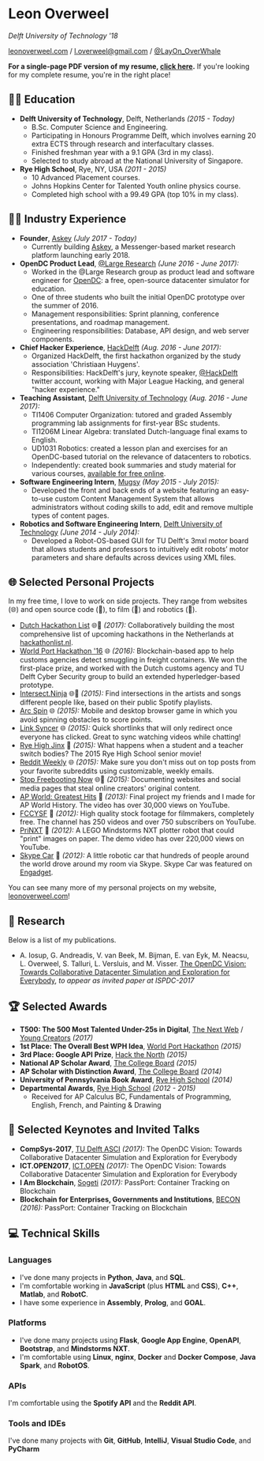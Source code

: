 # Leon Overweel

_Delft University of Technology '18_

[leonoverweel.com](http://leonoverweel.com) / [l.overweel@gmail.com](mailto:l.overweel@gmail.com) / [@LayOn_OverWhale](https://twitter.com/layon_OverWhale)

**For a single-page PDF version of my resume, [click here](https://github.com/leonoverweel/resume/blob/master/single-page/leon-overweel-resume.pdf).** If you're looking for my complete resume, you're in the right place!

## 👨‍🎓 Education

- **Delft University of Technology**, Delft, Netherlands _(2015 - Today)_
  - B.Sc. Computer Science and Engineering.
  - Participating in Honours Programme Delft, which involves earning 20 extra ECTS through research and interfacultary classes.
  - Finished freshman year with a 9.1 GPA (3rd in my class).
  - Selected to study abroad at the National University of Singapore.
- **Rye High School**, Rye, NY, USA _(2011 - 2015)_
  - 10 Advanced Placement courses.
  - Johns Hopkins Center for Talented Youth online physics course.
  - Completed high school with a 99.49 GPA (top 10% in my class).

## 👨‍💻 Industry Experience

- **Founder**, [Askey](https://askey.chat/) _(July 2017 - Today)_
  - Currently building [Askey](https://askey.chat), a Messenger-based market research platform launching early 2018.
- **OpenDC Product Lead**, [@Large Research](https://atlarge-research.com/) _(June 2016 - June 2017):_
  - Worked in the @Large Research group as product lead and software engineer for [OpenDC](http://opendc.org/): a free, open-source datacenter simulator for education.
  - One of three students who built the initial OpenDC prototype over the summer of 2016.
  - Management responsibilities: Sprint planning, conference presentations, and roadmap management.
  - Engineering responsibilities: Database, API design, and web server components.
- **Chief Hacker Experience**, [HackDelft](https://hackdelft.com/) _(Aug. 2016 - June 2017):_
  - Organized HackDelft, the first hackathon organized by the study association 'Christiaan Huygens'.
  - Responsibilities: HackDelft's jury, keynote speaker, [@HackDelft](https://twitter.com/hackdelft) twitter account, working with Major League Hacking, and general "hacker experience."
- **Teaching Assistant**, [Delft University of Technology](https://www.tudelft.nl/) _(Aug. 2016 - June 2017):_
  - TI1406 Computer Organization: tutored and graded Assembly programming lab assignments for first-year BSc students.
  - TI1206M Linear Algebra: translated Dutch-language final exams to English.
  - UD1031 Robotics: created a lesson plan and exercises for an OpenDC-based tutorial on the relevance of datacenters to robotics.
  - Independently: created book summaries and study material for various courses, [available for free online](http://leonoverweel.com/ti-summaries).
- **Software Engineering Intern**, [Mugsy](http://mugsy.tv/) _(May 2015 - July 2015):_
  - Developed the front and back ends of a website featuring an easy-to-use custom Content Management System that allows administrators without coding skills to add, edit and remove multiple types of content pages.
- **Robotics and Software Engineering Intern**, [Delft University of Technology](https://www.tudelft.nl/) _(June 2014 - July 2014):_
  - Developed a Robot-OS-based GUI for TU Delft's 3mxl motor board that allows students and professors to intuitively edit robots’ motor parameters and share defaults across devices using XML files.

## 🌐 Selected Personal Projects

In my free time, I love to work on side projects. They range from websites (🌐) and open source code (🎁), to film (🎥) and robotics (🤖).

- [Dutch Hackathon List](http://leonoverweel.com/dutch-hackathon-list) 🌐🎁 _(2017):_ Collaboratively building the most comprehensive list of upcoming hackathons in the Netherlands at [hackathonlist.nl](http://hackathonlist.nl/).
- [World Port Hackathon '16](http://leonoverweel.com/world-port-hackathon-2016) 🌐 _(2016):_ Blockchain-based app to help customs agencies detect smuggling in freight containers. We won the first-place prize, and worked with the Dutch customs agency and TU Delft Cyber Security group to build an extended hyperledger-based prototype.
- [Intersect.Ninja](http://leonoverweel.com/intersect.ninja) 🌐🎁 _(2015):_ Find intersections in the artists and songs different people like, based on their public Spotify playlists.
- [Arc Spin](http://leonoverweel.com/arc-spin) 🌐 _(2015):_ Mobile and desktop browser game in which you avoid spinning obstacles to score points.
- [Link Syncer](http://leonoverweel.com/link-syncer) 🌐 _(2015):_ Quick shortlinks that will only redirect once everyone has clicked. Great to sync watching videos while chatting!
- [Rye High Jinx](http://leonoverweel.com/rye-high-jinx) 🎥 _(2015):_ What happens when a student and a teacher switch bodies? The 2015 Rye High School senior movie!
- [Reddit Weekly](http://leonoverweel.com/reddit-weekly) 🌐 _(2015):_ Make sure you don't miss out on top posts from your favorite subreddits using customizable, weekly emails.
- [Stop Freebooting Now](http://leonoverweel.com/stop-freebooting-now) 🌐🎥 _(2015):_ Documenting websites and social media pages that steal online creators' original content.
- [AP World: Greatest Hits](http://leonoverweel.com/ap-world-greatest-hits) 🎥 _(2013):_ Final project my friends and I made for AP World History. The video has over 30,000 views on YouTube.
- [FCCYSF](http://leonoverweel.com/fccysf) 🎥 _(2012):_ High quality stock footage for filmmakers, completely free. The channel has 250 videos and over 750 subscribers on YouTube.
- [PriNXT](http://leonoverweel.com/prinxt) 🤖 _(2012):_ A LEGO Mindstorms NXT plotter robot that could "print" images on paper. The demo video has over 220,000 views on YouTube.
- [Skype Car](http://leonoverweel.com/skype-car) 🤖 _(2012):_ A little robotic car that hundreds of people around the world drove around my room via Skype. Skype Car was featured on [Engadget](https://www.engadget.com/2012/01/10/skype-controlled-mindstorms-nxt-car-toys-over-ip/).

You can see many more of my personal projects on my website, [leonoverweel.com](http://leonoverweel.com)!

## 📜 Research

Below is a list of my publications.

- A. Iosup, G. Andreadis, V. van Beek, M. Bijman, E. van Eyk, M. Neacsu, L. Overweel, S. Talluri, L. Versluis, and M. Visser. [The OpenDC Vision: Towards Collaborative Datacenter Simulation and Exploration for Everybody](https://github.com/leonoverweel/resume/blob/master/attachments/articles/iosup2017opendc.pdf), _to appear as invited paper at ISPDC-2017_

## 🏆 Selected Awards

- **T500: The 500 Most Talented Under-25s in Digital**, [The Next Web](https://thenextweb.com/#.tnw_lMv9jwdn) / [Young Creators](https://youngcreators.co/) _(2017)_
- **1st Place: The Overall Best WPH Idea**, [World Port Hackathon](https://worldporthackathon.com/) _(2015)_
- **3rd Place: Google API Prize**, [Hack the North](https://hackthenorth.com/) _(2015)_
- **National AP Scholar Award**, [The College Board](https://www.collegeboard.org/) _(2015)_
- **AP Scholar with Distinction Award**, [The College Board](https://www.collegeboard.org/) _(2014)_
- **University of Pennsylvania Book Award**, [Rye High School](http://ryecityschools.rhs.schoolfusion.us/) _(2014)_
- **Departmental Awards**, [Rye High School](http://ryecityschools.rhs.schoolfusion.us/) _(2012 - 2015)_
  - Received for AP Calculus BC, Fundamentals of Programming, English, French, and Painting & Drawing

## 💬 Selected Keynotes and Invited Talks

- **CompSys-2017**, [TU Delft ASCI](http://www.asci.tudelft.nl/) _(2017):_ The OpenDC Vision: Towards Collaborative Datacenter Simulation and Exploration for Everybody
- **ICT.OPEN2017**, [ICT.OPEN](http://www.ictopen.nl/) _(2017):_ The OpenDC Vision: Towards Collaborative Datacenter Simulation and Exploration for Everybody
- **I Am Blockchain**, [Sogeti](https://www.sogeti.nl/) _(2017):_ PassPort: Container Tracking on Blockchain
- **Blockchain for Enterprises, Governments and Institutions**, [BECON](http://www.becon.global/) _(2016):_ PassPort: Container Tracking on Blockchain

## 💻 Technical Skills

### Languages

- I've done many projects in **Python**, **Java**, and **SQL**.
- I'm comfortable working in **JavaScript** (plus **HTML** and **CSS**), **C++**, **Matlab**, and **RobotC**.
- I have some experience in **Assembly**, **Prolog**, and **GOAL**.

### Platforms

- I've done many projects using **Flask**, **Google App Engine**, **OpenAPI**, **Bootstrap**, and **Mindstorms NXT**.
- I'm comfortable using **Linux**, **nginx**, **Docker** and **Docker Compose**, **Java Spark**, and **RobotOS**.

### APIs

I'm comfortable using the **Spotify API** and the **Reddit API**.

### Tools and IDEs

I've done many projects with **Git**, **GitHub**, **IntelliJ**, **Visual Studio Code**, and **PyCharm**
